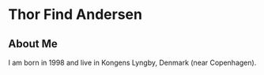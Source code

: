 # Thor Find Andersen
## About Me
I am born in 1998 and live in Kongens Lyngby, Denmark (near Copenhagen).
